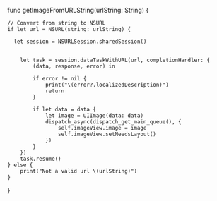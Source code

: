 func getImageFromURLString(urlString: String) {

    // Convert from string to NSURL
    if let url = NSURL(string: urlString) {

      let session = NSURLSession.sharedSession()


        let task = session.dataTaskWithURL(url, completionHandler: {
            (data, response, error) in

            if error != nil {
                print("\(error?.localizedDescription)")
                return
            }

            if let data = data {
                let image = UIImage(data: data)
                dispatch_async(dispatch_get_main_queue(), {
                    self.imageView.image = image
                    self.imageView.setNeedsLayout()
                })
            }
        })
        task.resume()
    } else {
        print("Not a valid url \(urlString)")
    }

}
